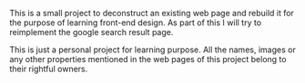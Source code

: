 This is a small project to deconstruct an existing web page and rebuild it for the purpose of learning front-end design. As part of this I will try to reimplement the google search result page.

This is just a personal project for learning purpose. All the names, images or any other properties mentioned in the web pages of this project belong to their rightful owners.